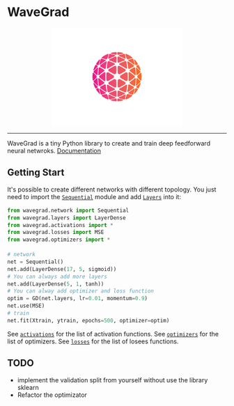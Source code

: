 # WaveGrad 

<p align="center">
    <img width="300" src = "https://github.com/vlnraf/WaveGrad/blob/master/docs/static/logo.webp">
</p>

---
WaveGrad is a tiny Python library to create and train deep feedforward neural netwroks. [Documentation](https://vlnraf.github.io/WaveGrad/build/html/index.html)

## Getting Start

It's possible to create different networks with different topology. You just need to import the [`Sequential`](https://vlnraf.github.io/WaveGrad/build/html/api.html#module-wavegrad.network) module and add [`Layers`](https://vlnraf.github.io/WaveGrad/build/html/api.html#module-wavegrad.layers) into it:

```python
from wavegrad.network import Sequential
from wavegrad.layers import LayerDense
from wavegrad.activations import *
from wavegrad.losses import MSE
from wavegrad.optimizers import *

# network
net = Sequential()
net.add(LayerDense(17, 5, sigmoid))
# You can always add more layers
net.add(LayerDense(5, 1, tanh))
# You can alway add optimizer and loss function
optim = GD(net.layers, lr=0.01, momentum=0.9)
net.use(MSE)
# train
net.fit(Xtrain, ytrain, epochs=500, optimizer=optim)

```

See [`activations`](https://vlnraf.github.io/WaveGrad/build/html/api.html#module-wavegrad.activations) for the list of activation functions.
See [`optimizers`](https://vlnraf.github.io/WaveGrad/build/html/api.html#module-wavegrad.optimizers) for the list of optimizers.
See [`losses`](https://vlnraf.github.io/WaveGrad/build/html/api.html#module-wavegrad.losses) for the list of losees functions.

## TODO

- implement the validation split from yourself without use the library sklearn
- Refactor the optimizator
